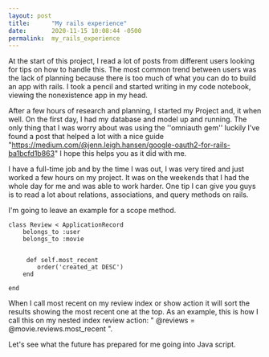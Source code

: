 ```yaml
---
layout: post
title:      "My rails experience"
date:       2020-11-15 10:08:44 -0500
permalink:  my_rails_experience
---
```



At the start of this project, I read a lot of posts from different users looking for tips on how to handle this. The most common trend between users was the lack of planning because there is too much of what you can do to build an app with rails. I took a pencil and started writing in my code notebook, viewing the nonexistence app in my head. 

After a few hours of research and planning, I started my Project and, it when well. On the first day, I had my database and model up and running. The only thing that I was worry about was using the ''omniauth gem'' luckily I've found a post that helped a lot with a nice guide "https://medium.com/@jenn.leigh.hansen/google-oauth2-for-rails-ba1bcfd1b863" I hope this helps you as it did with me.

I have a full-time job and by the time I was out, I was very tired and just worked a few hours on my project. It was on the weekends that I had the whole day for me and was able to work harder. One tip I can give you guys is to read a lot about relations, associations, and query methods on rails.

I'm going to leave an example for a scope method.
```
class Review < ApplicationRecord
  	belongs_to :user
  	belongs_to :movie


 	 def self.most_recent
   	 	order('created_at DESC')
  	end

end
```
When I call most recent on my review index or show action it will sort the results showing the most recent one at the top. As an example, this is how I call this on my nested index review action:
" @reviews = @movie.reviews.most_recent ".

Let's see what the future has prepared for me going into Java script.
